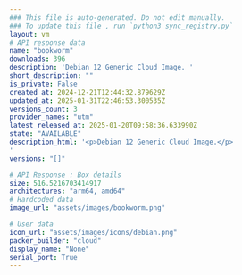 ```yaml
---
### This file is auto-generated. Do not edit manually.
### To update this file , run `python3 sync_registry.py`
layout: vm
# API response data
name: "bookworm"
downloads: 396
description: 'Debian 12 Generic Cloud Image. '
short_description: ""
is_private: False
created_at: 2024-12-21T12:44:32.879629Z
updated_at: 2025-01-31T22:46:53.300535Z
versions_count: 3
provider_names: "utm"
latest_released_at: 2025-01-20T09:58:36.633990Z
state: "AVAILABLE"
description_html: '<p>Debian 12 Generic Cloud Image.</p>
'
versions: "[]"

# API Response : Box details
size: 516.5216703414917
architectures: "arm64, amd64"
# Hardcoded data
image_url: "assets/images/bookworm.png"

# User data
icon_url: "assets/images/icons/debian.png"
packer_builder: "cloud"
display_name: "None"
serial_port: True
---
```

